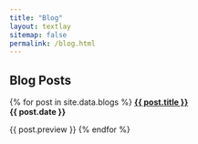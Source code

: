 ```yaml
---
title: "Blog"
layout: textlay
sitemap: false
permalink: /blog.html
---
```

## Blog Posts

<div class="jumbotron">
{% for post in site.data.blogs %}
<b><a href="{{ site.url }}{{ site.baseurl }}{{ post.permalink }}"> {{ post.title }}</a></b><br>
<b>{{ post.date }}</b>

{{ post.preview }}
{% endfor %}
</div>
